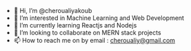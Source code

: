 - 👋 Hi, I’m @cheroualiyakoub
- 👀 I’m interested in Machine Learning and Web Development 
- 🌱 I’m currently learning Reactjs and Nodejs 
- 💞️ I’m looking to collaborate on MERN stack projects 
- 📫 How to reach me on by email : cheroualiy@gmail.com

